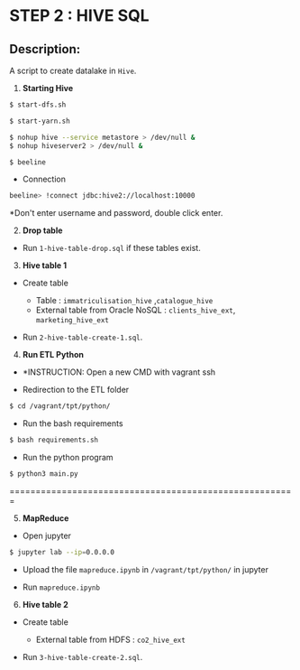 # STEP 2 : HIVE SQL

## Description:

A script to create datalake in `Hive`.

1. **Starting Hive**

```bash
$ start-dfs.sh

$ start-yarn.sh

$ nohup hive --service metastore > /dev/null &
$ nohup hiveserver2 > /dev/null &

$ beeline
```

- Connection

```bash
beeline> !connect jdbc:hive2://localhost:10000
```

\*Don't enter username and password, double click enter.

2. **Drop table**

- Run `1-hive-table-drop.sql` if these tables exist.

3. **Hive table 1**

- Create table

  - Table : `immatriculisation_hive` ,`catalogue_hive`
  - External table from Oracle NoSQL : `clients_hive_ext`, `marketing_hive_ext`

- Run `2-hive-table-create-1.sql`.

4. **Run ETL Python**

- \*INSTRUCTION: Open a new CMD with vagrant ssh

- Redirection to the ETL folder

```bash
$ cd /vagrant/tpt/python/
```

- Run the bash requirements

```bash
$ bash requirements.sh
```

- Run the python program

```bash
$ python3 main.py
```

=======================================================

5. **MapReduce**

- Open jupyter

```bash
$ jupyter lab --ip=0.0.0.0
```

- Upload the file `mapreduce.ipynb` in `/vagrant/tpt/python/` in jupyter

- Run `mapreduce.ipynb`

6. **Hive table 2**

- Create table

  - External table from HDFS : `co2_hive_ext`

- Run `3-hive-table-create-2.sql`.
